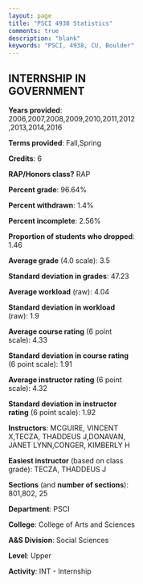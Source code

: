 ```yaml
---
layout: page
title: "PSCI 4938 Statistics"
comments: true
description: "blank"
keywords: "PSCI, 4938, CU, Boulder"
--- 
```

<head>
<script src="https://ajax.googleapis.com/ajax/libs/jquery/2.1.3/jquery.min.js"></script>
<script src="https://dl.dropboxusercontent.com/s/pc42nxpaw1ea4o9/highcharts.js?dl=0"></script>
<!-- <script src="../assets/js/highcharts.js"></script> -->
<style type="text/css">@font-face {
	font-family: "Bebas Neue";
	src: url(https://www.filehosting.org/file/details/544349/BebasNeue%20Regular.otf) format("opentype");
	}
	h1.Bebas { 
		font-family: "Bebas Neue", Verdana, Tahoma;
	}
</style>
</head>
<body>
	<div id="container" style="float: right; width: 45%; height: 88%; margin-left: 2.5%; margin-right: 2.5%;"></div>
	<script language="JavaScript">
		$(document).ready(function() {
		var chart = {type: 'column'};
		var title = {text: 'Grade Distribution'};
		var xAxis = {categories: ['A','B','C','D','F'],crosshair: true};
		var yAxis = {min: 0,title: {text: 'Percentage'}};
		var tooltip = {headerFormat: '<center><b><span style="font-size:20px">{point.key}</span></b></center>',
		               pointFormat: '<td style="padding:0"><b>{point.y:.1f}%</b></td>',
		               footerFormat: '</table>',shared: true,useHTML: true};
		var plotOptions = {column: {pointPadding: 0.0,borderWidth: 0}};  
		var credits = {enabled: false};var series= [{name: 'Percent',data: [67.77,14.32,14.07,2.05,0.51,]}];
		var json = {};
		json.chart = chart;
		json.title = title;
		json.tooltip = tooltip;
		json.xAxis = xAxis;
		json.yAxis = yAxis;  
		json.series = series;
		json.plotOptions = plotOptions;  
		json.credits = credits;
		$('#container').highcharts(json);
	});
	</script>
</body>
			   
## INTERNSHIP IN GOVERNMENT

**Years provided**: 2006,2007,2008,2009,2010,2011,2012,2013,2014,2016

**Terms provided**: Fall,Spring

**Credits**: 6

**RAP/Honors class?** RAP

**Percent grade**: 96.64%

**Percent withdrawn**: 1.4%

**Percent incomplete**: 2.56%

**Proportion of students who dropped**: 1.46

**Average grade** (4.0 scale): 3.5

**Standard deviation in grades**: 47.23

**Average workload** (raw): 4.04

**Standard deviation in workload** (raw): 1.9

**Average course rating** (6 point scale): 4.33

**Standard deviation in course rating** (6 point scale): 1.91

**Average instructor rating** (6 point scale): 4.32

**Standard deviation in instructor rating** (6 point scale): 1.92

**Instructors**: MCGUIRE, VINCENT X,TECZA, THADDEUS J,DONAVAN, JANET LYNN,CONGER, KIMBERLY H

**Easiest instructor** (based on class grade): TECZA, THADDEUS J

**Sections** (and **number of sections**): 801,802, 25

**Department**: PSCI

**College**: College of Arts and Sciences

**A&S Division**: Social Sciences

**Level**: Upper

**Activity**: INT - Internship
